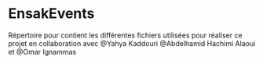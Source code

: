 # EnsakEvents
Répertoire pour contient les différentes fichiers utilisées pour réaliser ce projet en collaboration avec @Yahya Kaddouri @Abdelhamid Hachimi Alaoui et @Omar Ignammas
